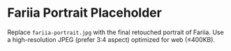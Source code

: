 # Fariia Portrait Placeholder

Replace `fariia-portrait.jpg` with the final retouched portrait of Fariia.
Use a high-resolution JPEG (prefer 3:4 aspect) optimized for web (≤400KB).
